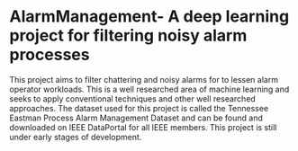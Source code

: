 # AlarmManagement- A deep learning project for filtering noisy alarm processes

This project aims to filter chattering and noisy alarms for to lessen alarm operator workloads. This is a well researched area of machine learning and seeks to apply conventional techniques and other well researched approaches. The dataset used for this project is called the Tennessee Eastman Process Alarm Management Dataset and can be found and downloaded on IEEE DataPortal for all IEEE members. This project is still under early stages of development. 
